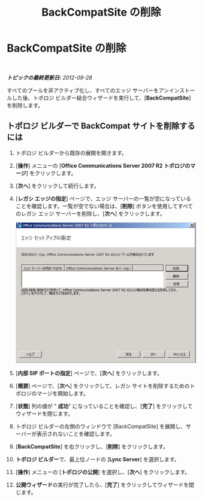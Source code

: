 ﻿---
title: BackCompatSite の削除
TOCTitle: BackCompatSite の削除
ms:assetid: 039650e3-541b-45c2-a682-c4fa08423118
ms:mtpsurl: https://technet.microsoft.com/ja-jp/library/JJ204637(v=OCS.15)
ms:contentKeyID: 48271108
ms.date: 05/19/2016
mtps_version: v=OCS.15
ms.translationtype: HT
---

# BackCompatSite の削除

 

_**トピックの最終更新日:** 2012-09-28_

すべてのプールを非アクティブ化し、すべてのエッジ サーバーをアンインストールした後、トポロジ ビルダー結合ウィザードを実行して、\[**BackCompatSite**\] を削除します。

## トポロジ ビルダーで BackCompat サイトを削除するには

1.  トポロジ ビルダーから既存の展開を開きます。

2.  \[**操作**\] メニューの \[**Office Communications Server 2007 R2 トポロジのマージ**\] をクリックします。

3.  \[**次へ**\] をクリックして続行します。

4.  \[**レガシ エッジの指定**\] ページで、エッジ サーバーの一覧が空になっていることを確認します。一覧が空でない場合は、\[**削除**\] ボタンを使用してすべてのレガシ エッジ サーバーを削除し、\[**次へ**\] をクリックします。
    
    ![トポロジのマージ ウィザード、\[エッジ セットアップの指定\] ページ](images/JJ204637.fb35a59a-711e-4259-b177-7311df1fed3c(OCS.15).jpg "トポロジのマージ ウィザード、[エッジ セットアップの指定] ページ")  

5.  \[**内部 SIP ポートの指定**\] ページで、\[**次へ**\] をクリックします。

6.  \[**概要**\] ページで、\[**次へ**\] をクリックして、レガシ サイトを削除するためのトポロジのマージを開始します。

7.  \[**状態**\] 列の値が " **成功**" になっていることを確認し、\[**完了**\] をクリックしてウィザードを閉じます。

8.  トポロジ ビルダーの左側のウィンドウで \[BackCompatSite\] を展開し、サーバーが表示されないことを確認します。

9.  \[**BackCompatSite**\] を右クリックし、\[**削除**\] をクリックします。

10. **トポロジ ビルダー**で、最上位ノードの \[**Lync Server**\] を選択します。

11. \[**操作**\] メニューの \[**トポロジの公開**\] を選択し、\[**次へ**\] をクリックします。

12. **公開ウィザード**の実行が完了したら、\[**完了**\] をクリックしてウィザードを閉じます。

